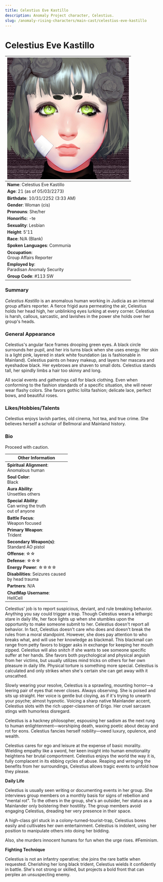 ```yaml
---
title: Celestius Eve Kastillo
description: Anomaly Project character, Celestius.
slug: /anomaly-rising-characters/main-cast/celestius-eve-kastillo
---
```


# Celestius Eve Kastillo

<div class="leftCharacterProfile"> </div>

| ![Celestius Eve Kastillo Image](/img/characters/celestius.jpg) |
| --- |
|**Name**: Celestius Eve Kastillo|
|**Age**: 21 (as of 05/03/2273)|
|**Birthdate**: 10/31/2252 (3:33 AM)|
|**Gender**: Woman (cis)|
|**Pronouns**: She/her|
|**Honorific**: -te|
|**Sexuality**: Lesbian|
|**Height**: 5'11|
|**Race**: N/A (Blank)|
|**Spoken Languages**: Communia|
|**Occupation**:<br/> Group Affairs Reporter|
|**Employed by**:<br/> Paradisan Anomaly Security|
|**Group Code**: #113 SW|


### Summary

*Celestius Kastillo* is an anomalous human working in Judicia as an internal group affairs reporter. A fierce frigid  aura permeating the air, Celestius holds her head high, her unblinking eyes lurking at every corner. Celestius is harsh, callous, sarcastic, and lavishes in the power she holds over her group's heads.

### General Appearance

Celestius's angular face frames drooping green eyes. A black circle surrounds her pupil, and her iris turns black when she uses energy. Her skin is a light pink, layered in stark white foundation (as is fashionable in Mainland). Celestius paints on heavy makeup, and layers her mascara and eyeshadow black. Her eyebrows are shaven to small dots. Celestius stands tall, her spindly limbs a hair too skinny and long.

All social events and gatherings call for black clothing. Even when conforming to the fashion standards of a specific situation, she will never wear flashy colors. She favors gothic lolita fashion; delicate lace, perfect bows, and beautiful roses.

### Likes/Hobbies/Talents

Celestius enjoys lavish parties, old cinema, hot tea, and true crime. She believes herself a scholar of Bellmoral and Mainland history.

### Bio

Proceed with caution.

<div class="rightCharacterProfile"> </div>

|Other Information|
| --- |
|**Spiritual Alignment**: <br/> 	Anomalous human|
|**Soul Color**:<br /> 	Black|
|**Aura Ability**:<br /> 	Unsettles others|
|**Special Ability**: <br/>	Can wring the truth<br/> out of anyone|
|**Battle Focus**:<br/> 	Weapon focused|
|**Primary Weapon**:<br/> 	Trident|
|**Secondary Weapon(s)**:<br/> 	Standard AO pistol|
|**Offense**: ☆☆|
|**Defense**: ☆☆☆|
|**Energy Power**: ☆☆☆☆|
|**Disabilities**: 	Seizures caused<br/> by head trauma|
|**Partners**: 	N/A|
|**ChatMap Username**:<br/> 	HellCell|

Celestius' job is to report suspicious, deviant, and rule breaking behavior. Anything you say could trigger a trap. Though Celestius wears a lethargic stare in daily life, her face lights up when she stumbles upon the opportunity to make someone submit to her. Celestius doesn't report all behavior. In fact, Celestius doesn't care who does and doesn't break the rules from a moral standpoint. However, she does pay attention to who breaks what, and will use her knowledge as blackmail. This blackmail can range from petty favors to bigger asks in exchange for keeping her mouth zipped. Celestius will also snitch if she wants to see someone specific suffer at her hands. She favors both psychological and physical anguish from her victims, but usually utilizes mind tricks on others for her own pleasure in daily life. Physical torture is something more special. Celestius is calculated and only strikes when she's certain she can get away with it unscathed.

Slowly wearing your resolve, Celestius is a sprawling, mounting horror—a leering pair of eyes that never closes. Always observing. She is poised and sits up straight. Her voice is gentle but cloying, as if it's trying to unearth your psyche; almost hypnotic. Voicing a sharp native Mainlander accent, Celestius slots with the rich upper-classmen of Erigo. Her cruel sarcasm stings with humorless disregard.

Celestius is a hackney philosopher, espousing her sadism as the next rung to human enlightenment—worshiping death, waxing poetic about decay and rot for eons. Celestius fancies herself nobility—owed luxury, opulence, and wealth.

Celestius cares for ego and leisure at the expense of basic morality. Wielding empathy like a sword, her keen insight into human emotionality heightens her brutal comportment. Celestius enjoys the world the way it is, fully complacent in its ebbing cycles of abuse. Reaping and wringing the benefits from her surroundings, Celestius allows tragic events to unfold how they please.

**Daily Life**

Celestius is usually seen writing or documenting events in her group. She interviews group members on a monthly basis for signs of rebellion and "mental rot". To the others in the group, she's an outsider, her status as a Mainlander only bolstering their hostility. The group members avoid engaging Celestius, dreading her very presence in their space.

A high-class girl stuck in a colony-turned-tourist-trap, Celestius bores easily and cultivates her own entertainment. Celestius is indolent, using her position to manipulate others into doing her bidding.

Also, she murders innocent humans for fun when the urge rises. #Feminism.

**Fighting Technique**

Celestius is not an infantry operative; she joins the rare battle when requested. Cherishing her long black trident, Celestius wields it confidently in battle. She's not strong or skilled, but projects a bold front that can perplex an unsuspecting enemy.


